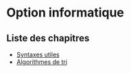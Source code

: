 # Option informatique

## Liste des chapitres

* [Syntaxes utiles](syntaxes_utiles.md)
* [Algorithmes de tri](tris.md)
